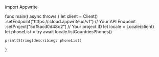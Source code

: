 import Appwrite

func main() async throws {
    let client = Client()
      .setEndpoint("https://<REGION>.cloud.appwrite.io/v1") // Your API Endpoint
      .setProject("5df5acd0d48c2") // Your project ID
    let locale = Locale(client)
    let phoneList = try await locale.listCountriesPhones()

    print(String(describing: phoneList)
}
